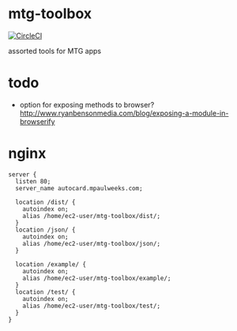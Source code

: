 # mtg-toolbox

[![CircleCI](https://circleci.com/gh/mpaulweeks/mtg-toolbox/tree/master.svg?style=svg)](https://circleci.com/gh/mpaulweeks/mtg-toolbox/tree/master)

assorted tools for MTG apps

# todo

- option for exposing methods to browser? http://www.ryanbensonmedia.com/blog/exposing-a-module-in-browserify

# nginx

```
server {
  listen 80;
  server_name autocard.mpaulweeks.com;

  location /dist/ {
    autoindex on;
    alias /home/ec2-user/mtg-toolbox/dist/;
  }
  location /json/ {
    autoindex on;
    alias /home/ec2-user/mtg-toolbox/json/;
  }

  location /example/ {
    autoindex on;
    alias /home/ec2-user/mtg-toolbox/example/;
  }
  location /test/ {
    autoindex on;
    alias /home/ec2-user/mtg-toolbox/test/;
  }
}
```
